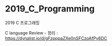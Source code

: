 # 2019_C_Programming
2019 C 프로그래밍

C language Review - 정리 : https://dynalist.io/d/gFzpppaZXe0nSFCzoAfPy6DC

